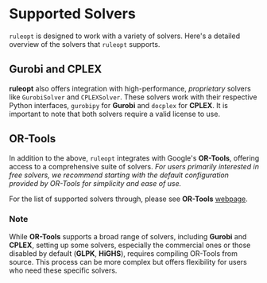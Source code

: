 # Supported Solvers

`ruleopt` is designed to work with a variety of solvers. Here's a detailed overview of the solvers that `ruleopt` supports.

## Gurobi and CPLEX

**ruleopt** also offers integration with high-performance, _proprietary_ solvers like `GurobiSolver` and `CPLEXSolver`. These solvers work with their respective Python interfaces, `gurobipy` for **Gurobi** and `docplex` for **CPLEX**. It is important to note that both solvers require a valid license to use.

## OR-Tools

In addition to the above, `ruleopt` integrates with Google's **OR-Tools**, offering access to a comprehensive suite of solvers. _For users primarily interested in free solvers, we recommend starting with the default configuration provided by OR-Tools for simplicity and ease of use._

For the list of supported solvers through, please see **OR-Tools** [webpage](https://developers.google.com/optimization).

### Note

While **OR-Tools** supports a broad range of solvers, including **Gurobi** and **CPLEX**, setting up some solvers, especially the commercial ones or those disabled by default (**GLPK**, **HiGHS**), requires compiling OR-Tools from source. This process can be more complex but offers flexibility for users who need these specific solvers.